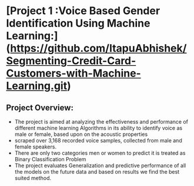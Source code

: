 
# [Project 1 :Voice Based Gender Identification Using Machine Learning:] (https://github.com/ItapuAbhishek/Segmenting-Credit-Card-Customers-with-Machine-Learning.git)

## Project Overview:
* The project is aimed at analyzing the effectiveness and performance of different machine learning Algorithms in its ability to identify voice as male or female, based upon on the acoustic properties
* scraped over 3,168 recorded voice samples, collected from male and female speakers.
* There are only two categories men or women to predict it is treated as Binary Classification Problem
* The project evaluates Generalization and predictive performance of all the models on the future data and based on results we find the best suited method.

